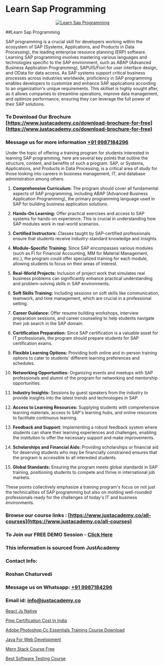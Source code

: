 # Learn Sap Programming

<p align="center">
  <a href="https://justacademy.co/course-detail/sap-abap-training">
    <img src="https://justacademy.co/storage2/course_image/1707212883_course_image.webp" alt="Learn Sap Programming">
  </a>
</p>
##Learn Sap Programming

SAP programming is a crucial skill for developers working within the ecosystem of SAP (Systems, Applications, and Products in Data Processing), the leading enterprise resource planning (ERP) software. Learning SAP programming involves mastering various languages and technologies specific to the SAP environment, such as ABAP (Advanced Business Application Programming), SAPUI5/Fiori for user interface design, and OData for data access. As SAP systems support critical business processes across industries worldwide, proficiency in SAP programming enables developers to customize and enhance SAP applications according to an organization's unique requirements. This skillset is highly sought after, as it allows companies to streamline operations, improve data management, and optimize performance, ensuring they can leverage the full power of their SAP solutions.
### To Download Our Brochure [https://www.justacademy.co/download-brochure-for-free](https://www.justacademy.co/download-brochure-for-free)
### Message us for more information [+91 9987184296](https://api.whatsapp.com/send?phone=919987184296)
Under the topic of offering a training program for students interested in learning SAP programming, here are several key points that outline the structure, content, and benefits of such a program. SAP, or Systems, Applications, and Products in Data Processing, is a critical area of study for those looking into careers in business management, IT, and database administration among others.

1) **Comprehensive Curriculum:** The program should cover all fundamental aspects of SAP programming, including ABAP (Advanced Business Application Programming), the primary programming language used in SAP for building business application solutions. 

2) **Hands-On Learning:** Offer practical exercises and access to SAP systems for hands-on experience. This is crucial in understanding how SAP modules work in real-world scenarios.

3) **Certified Instructors:** Classes taught by SAP-certified professionals ensure that students receive industry-standard knowledge and insights.

4) **Module-Specific Training:** Since SAP encompasses various modules (such as FI for Financial Accounting, MM for Material Management, etc.), the program could offer specialized training for each module, allowing students to focus on their areas of interest.

5) **Real-World Projects:** Inclusion of project work that simulates real business problems can significantly enhance practical understanding and problem-solving skills in SAP environments.

6) **Soft Skills Training:** Including sessions on soft skills like communication, teamwork, and time management, which are crucial in a professional setting.

7) **Career Guidance:** Offer resume building workshops, interview preparation sessions, and career counseling to help students navigate their job search in the SAP domain.

8) **Certification Preparation:** Since SAP certification is a valuable asset for IT professionals, the program should prepare students for SAP certification exams.

9) **Flexible Learning Options:** Providing both online and in-person training options to cater to students' different learning preferences and schedules.

10) **Networking Opportunities:** Organizing events and meetups with SAP professionals and alumni of the program for networking and mentorship opportunities.

11) **Industry Insights:** Sessions by guest speakers from the industry to provide insights into the latest trends and technologies in SAP.

12) **Access to Learning Resources:** Supplying students with comprehensive learning materials, access to SAP's learning hubs, and online resources to facilitate continuous learning.

13) **Feedback and Support:** Implementing a robust feedback system where students can share their learning experiences and challenges, enabling the institution to offer the necessary support and make improvements.

14) **Scholarships and Financial Aids:** Providing scholarships or financial aid for deserving students who may be financially constrained ensures that the program is accessible to all interested students.

15) **Global Standards:** Ensuring the program meets global standards in SAP training, positioning students to compete and thrive in international job markets.

These points collectively emphasize a training program's focus on not just the technicalities of SAP programming but also on molding well-rounded professionals ready for the challenges of today's IT and business environments.

### Browse our course links : [https://www.justacademy.co/all-courses](https://www.justacademy.co/all-courses) 
### To Join our FREE DEMO Session - [Click Here](https://www.justacademy.co/register-for-course-demo)


### This information is sourced from JustAcademy
### Contact Info:
### Roshan Chaturvedi
### Message us on Whatsapp: [+91 9987184296](https://api.whatsapp.com/send?phone=919987184296)
### Email id: [info@justacademy.co](mailto:info@justacademy.co)
                
[React Js Native](https://www.linkedin.com/pulse/react-js-native-software-training-mountain-view-r7u0e?trackingId=WAhFUCC82n0qMWOCVhSqrQ%3D%3D&lipi=urn%3Ali%3Apage%3Ad_flagship3_company_admin%3BRmRTtwAISLyMmFqcBdL04g%3D%3D)

[Pmp Certification Cost In India](https://www.linkedin.com/pulse/pmp-certification-cost-india-justacademy-san-jose-yubbf?trackingId=huiSiWWWcyp7rhtGE6fInA%3D%3D&lipi=urn%3Ali%3Apage%3Ad_flagship3_company_admin%3BNvzTf3fnQO%2BVBqBGA8b0%2Bw%3D%3D)

[Adobe Photoshop Cc Essentials Training Course Download](https://medium.com/@mistersumit961/adobe-photoshop-cc-essentials-training-course-download-e54539ac025d)

[Java For Web Development](https://medium.com/@ranepooja/java-for-web-development-fac2ede2d10f)

[Mern Stack Course Free](https://justacademyin.github.io/justacademy/mern-stack-course-free)

[Best Software Testing Course](https://justacademyin.github.io/justacademy/best-software-testing-course)

